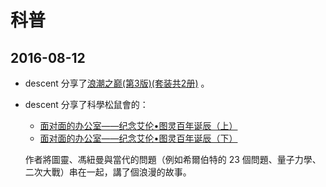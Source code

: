 # 科普

## 2016-08-12

  * descent 分享了[浪潮之巅(第3版)(套装共2册)](https://www.amazon.cn/dp/B01FUVA3BE/) 。

  * descent 分享了科學松鼠會的：

    * [面对面的办公室——纪念艾伦•图灵百年诞辰（上）](http://songshuhui.net/archives/69786)
    * [面对面的办公室——纪念艾伦•图灵百年诞辰（下）](http://songshuhui.net/archives/77807)

    作者將圖靈、馮紐曼與當代的問題（例如希爾伯特的 23 個問題、量子力學、二次大戰）串在一起，講了個浪漫的故事。
